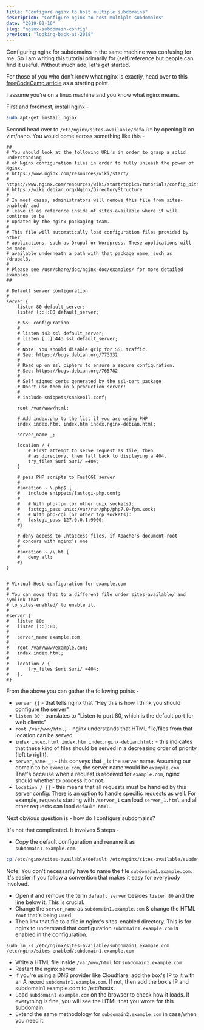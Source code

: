 ```yaml
---
title: "Configure nginx to host multiple subdomains"
description: "Configure nginx to host multiple subdomains"
date: "2019-02-16"
slug: "nginx-subdomain-config"
previous: "looking-back-at-2018"
---
```

Configuring nginx for subdomains in the same machine was confusing for me. So I am writing this tutorial primarily for (self)reference but people can find it useful. Without much ado, let's get started.

For those of you who don't know what nginx is exactly, head over to this [freeCodeCamp article](https://medium.freecodecamp.org/an-introduction-to-nginx-for-developers-62179b6a458f) as a starting point.

I assume you're on a linux machine and you know what nginx means.

First and foremost, install nginx -
```bash
sudo apt-get install nginx
```

Second head over to `/etc/nginx/sites-available/default` by opening it on vim/nano. You would come across something like this - 

```
##
# You should look at the following URL's in order to grasp a solid understanding
# of Nginx configuration files in order to fully unleash the power of Nginx.
# https://www.nginx.com/resources/wiki/start/
# https://www.nginx.com/resources/wiki/start/topics/tutorials/config_pitfalls/
# https://wiki.debian.org/Nginx/DirectoryStructure
#
# In most cases, administrators will remove this file from sites-enabled/ and
# leave it as reference inside of sites-available where it will continue to be
# updated by the nginx packaging team.
#
# This file will automatically load configuration files provided by other
# applications, such as Drupal or Wordpress. These applications will be made
# available underneath a path with that package name, such as /drupal8.
#
# Please see /usr/share/doc/nginx-doc/examples/ for more detailed examples.
##

# Default server configuration
#
server {
    listen 80 default_server;
    listen [::]:80 default_server;

    # SSL configuration
    #
    # listen 443 ssl default_server;
    # listen [::]:443 ssl default_server;
    #
    # Note: You should disable gzip for SSL traffic.
    # See: https://bugs.debian.org/773332
    #
    # Read up on ssl_ciphers to ensure a secure configuration.
    # See: https://bugs.debian.org/765782
    #
    # Self signed certs generated by the ssl-cert package
    # Don't use them in a production server!
    #
    # include snippets/snakeoil.conf;

    root /var/www/html;

    # Add index.php to the list if you are using PHP
    index index.html index.htm index.nginx-debian.html;

    server_name _;

    location / {
        # First attempt to serve request as file, then
        # as directory, then fall back to displaying a 404.
        try_files $uri $uri/ =404;
    }

    # pass PHP scripts to FastCGI server
    #
    #location ~ \.php$ {
    #   include snippets/fastcgi-php.conf;
    #
    #   # With php-fpm (or other unix sockets):
    #   fastcgi_pass unix:/var/run/php/php7.0-fpm.sock;
    #   # With php-cgi (or other tcp sockets):
    #   fastcgi_pass 127.0.0.1:9000;
    #}

    # deny access to .htaccess files, if Apache's document root
    # concurs with nginx's one
    #
    #location ~ /\.ht {
    #   deny all;
    #}
}


# Virtual Host configuration for example.com
#
# You can move that to a different file under sites-available/ and symlink that
# to sites-enabled/ to enable it.
#
#server {
#   listen 80;
#   listen [::]:80;
#
#   server_name example.com;
#
#   root /var/www/example.com;
#   index index.html;
#
#   location / {
#       try_files $uri $uri/ =404;
#   }.
#}
```

From the above you can gather the following points - 
* `server {}` - that tells nginx that "Hey this is how I think you should configure the server"
* `listen 80` - translates to "Listen to port 80, which is the default port for web clients"
* `root /var/www/html;` - nginx understands that HTML file/files from that location can be served
* `index index.html index.htm index.nginx-debian.html;` - this indicates that these kind of files should be served in a decreasing order of priority (left to right).
* `server_name _;` - this conveys that `_` is the server name. Assuming our domain to be `example.com`, the server name would be `example.com`. That's because when a request is received for `example.com`, nginx should whether to process it or not.
* `location / {}` - this means that all requests must be handled by this server config. There is an option to handle specific requests as well. For example, requests starting with `/server_1` can load `server_1.html` and all other requests can load `default.html`.

Next obvious question is - how do I configure subdomains?

It's not that complicated. It involves 5 steps - 

* Copy the default configuration and rename it as `subdomain1.example.com`.
```bash
cp /etc/nginx/sites-available/default /etc/nginx/sites-available/subdomain1.example.com
```

Note: You don't necessarily have to name the file `subdomain1.example.com`. It's easier if you follow a convention that makes it easy for everybody involved.

* Open it and remove the term `default_server` besides `listen 80` and the line below it. This is crucial.
* Change the `server_name` as `subdomain1.example.com` & change the HTML `root` that's being used
* Then link that file to a file in nginx's sites-enabled directory. This is for nginx to understand that configuration `subdomain1.example.com` is enabled in the configuration.
```
sudo ln -s /etc/nginx/sites-available/subdomain1.example.com /etc/nginx/sites-enabled/subdomain1.example.com
```
* Write a HTML file inside `/var/www/html` for `subdomain1.example.com`
* Restart the nginx server
* If you're using a DNS provider like Cloudflare, add the box's IP to it with an A record `subdomain1.example.com`. If not, then add the box's IP and subdomain1.example.com to /etc/hosts.
* Load `subdomain1.example.com` on the browser to check how it loads. If everything is fine, you will see the HTML that you wrote for this subdomain.
* Extend the same methodology for `subdomain2.example.com` in case/when you need it.
